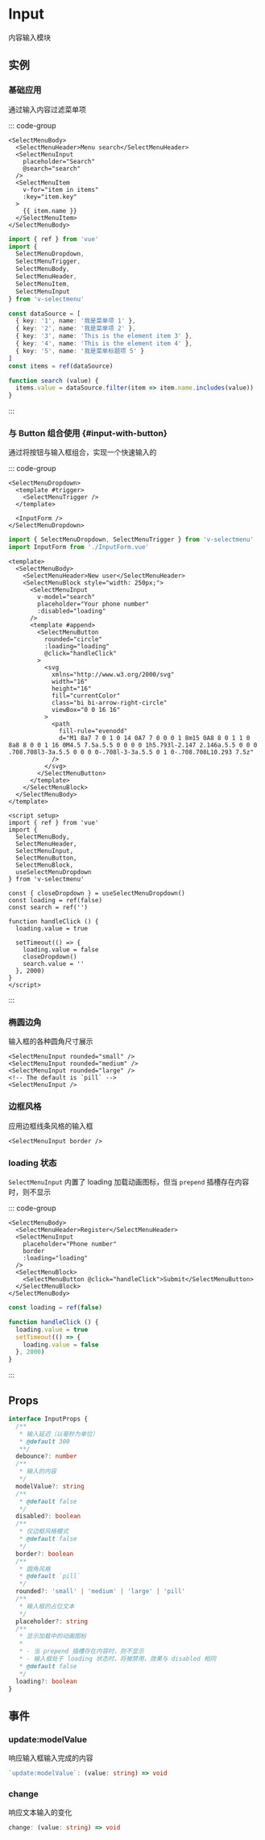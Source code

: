 # Input

内容输入模块

## 实例

<script setup>
import {
  MenuSearch,
  MenuInput,
  MenuInputRounded,
  MenuInputBorder,
  MenuInputLoading
} from '@/script/select-menu/input'
</script>

### 基础应用

通过输入内容过滤菜单项

<MenuSearch />

::: code-group

```vue-html
<SelectMenuBody>
  <SelectMenuHeader>Menu search</SelectMenuHeader>
  <SelectMenuInput
    placeholder="Search"
    @search="search"
  />
  <SelectMenuItem
    v-for="item in items"
    :key="item.key"
  >
    {{ item.name }}
  </SelectMenuItem>
</SelectMenuBody>
```

```ts
import { ref } from 'vue'
import {
  SelectMenuDropdown,
  SelectMenuTrigger,
  SelectMenuBody,
  SelectMenuHeader,
  SelectMenuItem,
  SelectMenuInput
} from 'v-selectmenu'

const dataSource = [
  { key: '1', name: '我是菜单项 1' },
  { key: '2', name: '我是菜单项 2' },
  { key: '3', name: 'This is the element item 3' },
  { key: '4', name: 'This is the element item 4' },
  { key: '5', name: '我是菜单标题项 5' }
]
const items = ref(dataSource)

function search (value) {
  items.value = dataSource.filter(item => item.name.includes(value))
}
```

:::

### 与 Button 组合使用 {#input-with-button}

通过将按钮与输入框组合，实现一个快速输入的

<MenuInput />

::: code-group

```vue-html
<SelectMenuDropdown>
  <template #trigger>
    <SelectMenuTrigger />
  </template>

  <InputForm />
</SelectMenuDropdown>
```

```ts
import { SelectMenuDropdown, SelectMenuTrigger } from 'v-selectmenu'
import InputForm from './InputForm.vue'
```

```vue [InputForm.vue]
<template>
  <SelectMenuBody>
    <SelectMenuHeader>New user</SelectMenuHeader>
    <SelectMenuBlock style="width: 250px;">
      <SelectMenuInput
        v-model="search"
        placeholder="Your phone number"
        :disabled="loading"
      />
      <template #append>
        <SelectMenuButton
          rounded="circle"
          :loading="loading"
          @click="handleClick"
        >
          <svg
            xmlns="http://www.w3.org/2000/svg"
            width="16"
            height="16"
            fill="currentColor"
            class="bi bi-arrow-right-circle"
            viewBox="0 0 16 16"
          >
            <path
              fill-rule="evenodd"
              d="M1 8a7 7 0 1 0 14 0A7 7 0 0 0 1 8m15 0A8 8 0 1 1 0 8a8 8 0 0 1 16 0M4.5 7.5a.5.5 0 0 0 0 1h5.793l-2.147 2.146a.5.5 0 0 0 .708.708l3-3a.5.5 0 0 0 0-.708l-3-3a.5.5 0 1 0-.708.708L10.293 7.5z"
            />
          </svg>
        </SelectMenuButton>
      </template>
    </SelectMenuBlock>
  </SelectMenuBody>
</template>

<script setup>
import { ref } from 'vue'
import {
  SelectMenuBody,
  SelectMenuHeader,
  SelectMenuInput,
  SelectMenuButton,
  SelectMenuBlock,
  useSelectMenuDropdown
} from 'v-selectmenu'

const { closeDropdown } = useSelectMenuDropdown()
const loading = ref(false)
const search = ref('')

function handleClick () {
  loading.value = true

  setTimeout(() => {
    loading.value = false
    closeDropdown()
    search.value = ''
  }, 2000)
}
</script>
```

:::

### 椭圆边角

输入框的各种圆角尺寸展示

<MenuInputRounded />

```vue-html
<SelectMenuInput rounded="small" />
<SelectMenuInput rounded="medium" />
<SelectMenuInput rounded="large" />
<!-- The default is `pill` -->
<SelectMenuInput />
```

### 边框风格

应用边框线条风格的输入框

<MenuInputBorder />

```vue-html
<SelectMenuInput border />
```

### loading 状态

`SelectMenuInput` 内置了 loading 加载动画图标，但当 `prepend` 插槽存在内容时，则不显示

<MenuInputLoading />

::: code-group

```vue-html
<SelectMenuBody>
  <SelectMenuHeader>Register</SelectMenuHeader>
  <SelectMenuInput
    placeholder="Phone number"
    border
    :loading="loading"
  />
  <SelectMenuBlock>
    <SelectMenuButton @click="handleClick">Submit</SelectMenuButton>
  </SelectMenuBlock>
</SelectMenuBody>
```

```js
const loading = ref(false)

function handleClick () {
  loading.value = true
  setTimeout(() => {
    loading.value = false
  }, 2000)
}
```

:::

## Props

```ts
interface InputProps {
  /**
   * 输入延迟（以毫秒为单位）
   * @default 300
   **/
  debounce?: number
  /**
   * 输入的内容
   */
  modelValue?: string
  /**
   * @default false
   */
  disabled?: boolean
  /**
   * 仅边框风格模式
   * @default false
   */
  border?: boolean
  /**
   * 圆角风格
   * @default `pill`
   */
  rounded?: 'small' | 'medium' | 'large' | 'pill'
  /**
   * 输入框的占位文本
   */
  placeholder?: string
  /**
   * 显示加载中的动画图标
   * 
   * - 当 prepend 插槽存在内容时，则不显示
   * - 输入框处于 loading 状态时，将被禁用，效果与 disabled 相同
   * @default false
   */
  loading?: boolean
}
```

## 事件

### update:modelValue

响应输入框输入完成的内容

```ts
`update:modelValue`: (value: string) => void
```

### change

响应文本输入的变化

```ts
change: (value: string) => void
```
